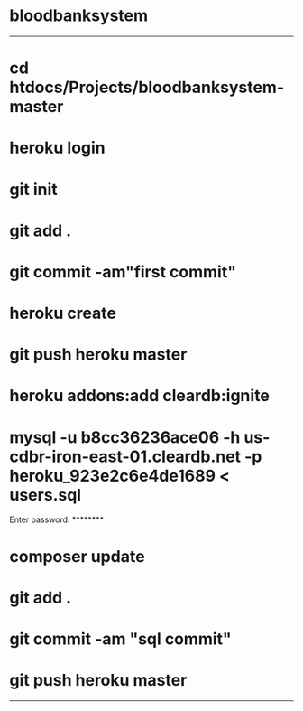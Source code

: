 # bloodbanksystem
---
# cd htdocs/Projects/bloodbanksystem-master
# heroku login
# git init
# git add .
# git commit -am"first commit"
# heroku create
# git push heroku master
# heroku addons:add cleardb:ignite
# mysql -u b8cc36236ace06 -h us-cdbr-iron-east-01.cleardb.net -p heroku_923e2c6e4de1689 < users.sql
Enter password: ********
# composer update
# git add .
# git commit -am "sql commit"
# git push heroku master
---
